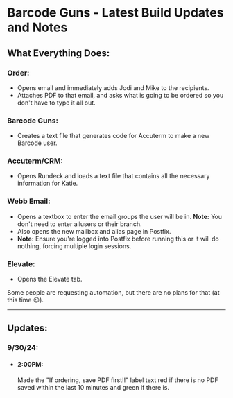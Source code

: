 # Barcode Guns - Latest Build Updates and Notes

## What Everything Does:

### Order:
- Opens email and immediately adds Jodi and Mike to the recipients.
- Attaches PDF to that email, and asks what is going to be ordered so you don't have to type it all out.

### Barcode Guns:
- Creates a text file that generates code for Accuterm to make a new Barcode user.

### Accuterm/CRM:
- Opens Rundeck and loads a text file that contains all the necessary information for Katie.

### Webb Email:
- Opens a textbox to enter the email groups the user will be in. **Note:** You don't need to enter allusers or their branch.
- Also opens the new mailbox and alias page in Postfix. 
- **Note:** Ensure you're logged into Postfix before running this or it will do nothing, forcing multiple login sessions.

### Elevate:
- Opens the Elevate tab.

Some people are requesting automation, but there are no plans for that (at this time 😉).

---

## Updates:

### 9/30/24:
- #### 2:00PM:
  Made the "If ordering, save PDF first!!" label text red if there is no PDF saved within the last 10 minutes and green if there is.
